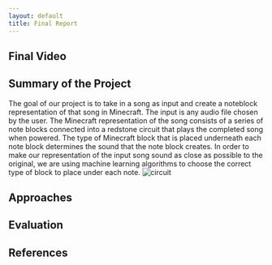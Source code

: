 ```yaml
---
layout: default
title: Final Report
---
```

## Final Video

## Summary of the Project
The goal of our project is to take in a song as input and create a noteblock representation of that song in Minecraft. The input is any audio file chosen by the user. The Minecraft representation of the song consists of a series of note blocks connected into a redstone circuit that plays the completed song when powered. The type of Minecraft block that is placed underneath each note block determines the sound that the note block creates. In order to make our representation of the input song sound as close as possible to the original, we are using machine learning algorithms to choose the correct type of block to place under each note.
![circuit](https://user-images.githubusercontent.com/36008213/111890732-8f349b80-89a9-11eb-8fa1-e9bd7006add4.png)

## Approaches

## Evaluation

## References
